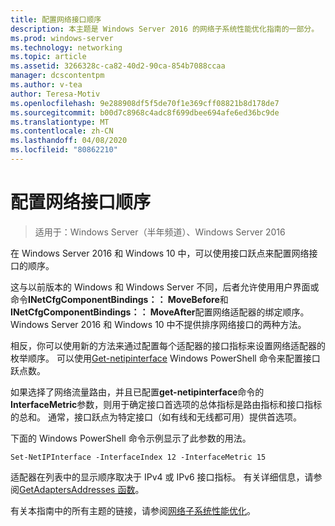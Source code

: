 ```yaml
---
title: 配置网络接口顺序
description: 本主题是 Windows Server 2016 的网络子系统性能优化指南的一部分。
ms.prod: windows-server
ms.technology: networking
ms.topic: article
ms.assetid: 3266328c-ca82-40d2-90ca-854b7088ccaa
manager: dcscontentpm
ms.author: v-tea
author: Teresa-Motiv
ms.openlocfilehash: 9e288908df5f5de70f1e369cff08821b8d178de7
ms.sourcegitcommit: b00d7c8968c4adc8f699dbee694afe6ed36bc9de
ms.translationtype: MT
ms.contentlocale: zh-CN
ms.lasthandoff: 04/08/2020
ms.locfileid: "80862210"
---
```

# <a name="configure-the-order-of-network-interfaces"></a>配置网络接口顺序

>适用于：Windows Server（半年频道）、Windows Server 2016

在 Windows Server 2016 和 Windows 10 中，可以使用接口跃点来配置网络接口的顺序。

这与以前版本的 Windows 和 Windows Server 不同，后者允许使用用户界面或命令**INetCfgComponentBindings：： MoveBefore**和**INetCfgComponentBindings：： MoveAfter**配置网络适配器的绑定顺序。 Windows Server 2016 和 Windows 10 中不提供排序网络接口的两种方法。

相反，你可以使用新的方法来通过配置每个适配器的接口指标来设置网络适配器的枚举顺序。 可以使用[Get-netipinterface](https://docs.microsoft.com/powershell/module/nettcpip/set-netipinterface) Windows PowerShell 命令来配置接口跃点数。

如果选择了网络流量路由，并且已配置**get-netipinterface**命令的**InterfaceMetric**参数，则用于确定接口首选项的总体指标是路由指标和接口指标的总和。 通常，接口跃点为特定接口（如有线和无线都可用）提供首选项。

下面的 Windows PowerShell 命令示例显示了此参数的用法。

    Set-NetIPInterface -InterfaceIndex 12 -InterfaceMetric 15

适配器在列表中的显示顺序取决于 IPv4 或 IPv6 接口指标。  有关详细信息，请参阅[GetAdaptersAddresses 函数](https://msdn.microsoft.com/library/windows/desktop/aa365915%28v=vs.85%29.aspx?f=255&MSPPError=-2147217396)。

有关本指南中的所有主题的链接，请参阅[网络子系统性能优化](net-sub-performance-top.md)。
